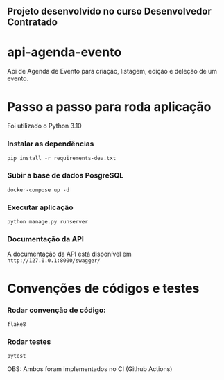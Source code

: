 ## Projeto desenvolvido no curso Desenvolvedor Contratado

# api-agenda-evento
Api de Agenda de Evento para criação, listagem, edição e deleção de um evento.

# Passo a passo para roda aplicação

Foi utilizado o Python 3.10

### Instalar as dependências
```
pip install -r requirements-dev.txt
```

### Subir a base de dados PosgreSQL
```
docker-compose up -d
```

### Executar aplicação
```
python manage.py runserver
```

### Documentação da API

A documentação da API está disponível em `http://127.0.0.1:8000/swagger/`

# Convenções de códigos e testes

### Rodar convenção de código:
```
flake8
```

### Rodar testes
```
pytest
```

OBS: Ambos foram implementados no CI (Github Actions)